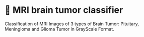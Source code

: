 # 🧠 MRI brain tumor classifier
Classification of MRI Images of 3 types of Brain Tumor: Pituitary, Meningioma and Glioma Tumor in GrayScale Format.
